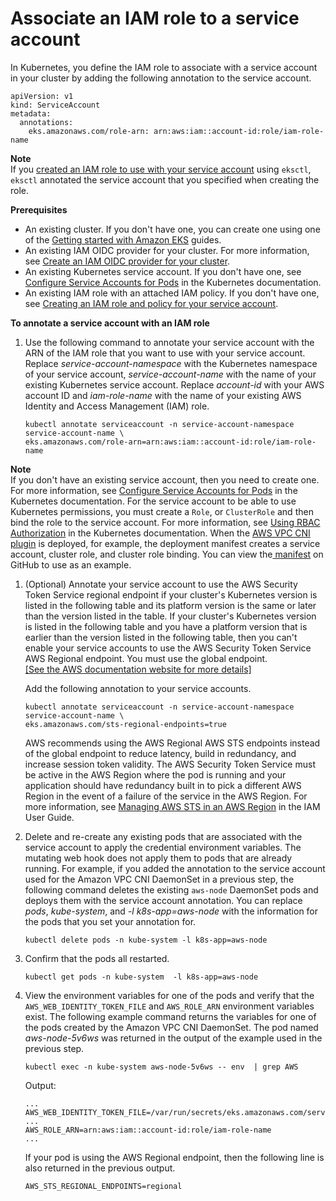 # Associate an IAM role to a service account<a name="specify-service-account-role"></a>

In Kubernetes, you define the IAM role to associate with a service account in your cluster by adding the following annotation to the service account\.

```
apiVersion: v1
kind: ServiceAccount
metadata:
  annotations:
    eks.amazonaws.com/role-arn: arn:aws:iam::account-id:role/iam-role-name
```

**Note**  
If you [created an IAM role to use with your service account](create-service-account-iam-policy-and-role.md#create-service-account-iam-role) using `eksctl`, `eksctl` annotated the service account that you specified when creating the role\.

**Prerequisites**
+ An existing cluster\. If you don't have one, you can create one using one of the [Getting started with Amazon EKS](getting-started.md) guides\.
+ An existing IAM OIDC provider for your cluster\. For more information, see [Create an IAM OIDC provider for your cluster](enable-iam-roles-for-service-accounts.md)\.
+ An existing Kubernetes service account\. If you don't have one, see [Configure Service Accounts for Pods](https://kubernetes.io/docs/tasks/configure-pod-container/configure-service-account/) in the Kubernetes documentation\.
+ An existing IAM role with an attached IAM policy\. If you don't have one, see [Creating an IAM role and policy for your service account](create-service-account-iam-policy-and-role.md)\.

**To annotate a service account with an IAM role**

1. Use the following command to annotate your service account with the ARN of the IAM role that you want to use with your service account\. Replace *service\-account\-namespace* with the Kubernetes namespace of your service account, *service\-account\-name* with the name of your existing Kubernetes service account\. Replace *account\-id* with your AWS account ID and *iam\-role\-name* with the name of your existing AWS Identity and Access Management \(IAM\) role\.

   ```
   kubectl annotate serviceaccount -n service-account-namespace service-account-name \
   eks.amazonaws.com/role-arn=arn:aws:iam::account-id:role/iam-role-name
   ```
**Note**  
If you don't have an existing service account, then you need to create one\. For more information, see [Configure Service Accounts for Pods](https://kubernetes.io/docs/tasks/configure-pod-container/configure-service-account/) in the Kubernetes documentation\. For the service account to be able to use Kubernetes permissions, you must create a `Role`, or `ClusterRole` and then bind the role to the service account\. For more information, see [Using RBAC Authorization](https://kubernetes.io/docs/reference/access-authn-authz/rbac/) in the Kubernetes documentation\. When the [AWS VPC CNI plugin](pod-networking.md) is deployed, for example, the deployment manifest creates a service account, cluster role, and cluster role binding\. You can view the[ manifest](https://raw.githubusercontent.com/aws/amazon-vpc-cni-k8s/release-1.10/config/v1.10/aws-k8s-cni.yaml) on GitHub to use as an example\.

1. <a name="sts-regional-endpoint"></a>\(Optional\) Annotate your service account to use the AWS Security Token Service regional endpoint if your cluster's Kubernetes version is listed in the following table and its platform version is the same or later than the version listed in the table\. If your cluster's Kubernetes version is listed in the following table and you have a platform version that is earlier than the version listed in the following table, then you can't enable your service accounts to use the AWS Security Token Service AWS Regional endpoint\. You must use the global endpoint\.    
[\[See the AWS documentation website for more details\]](http://docs.aws.amazon.com/eks/latest/userguide/specify-service-account-role.html)

   Add the following annotation to your service accounts\.

   ```
   kubectl annotate serviceaccount -n service-account-namespace service-account-name \
   eks.amazonaws.com/sts-regional-endpoints=true
   ```

   AWS recommends using the AWS Regional AWS STS endpoints instead of the global endpoint to reduce latency, build in redundancy, and increase session token validity\. The AWS Security Token Service must be active in the AWS Region where the pod is running and your application should have redundancy built in to pick a different AWS Region in the event of a failure of the service in the AWS Region\. For more information, see [Managing AWS STS in an AWS Region](https://docs.aws.amazon.com/IAM/latest/UserGuide/id_credentials_temp_enable-regions.html) in the IAM User Guide\.

1. Delete and re\-create any existing pods that are associated with the service account to apply the credential environment variables\. The mutating web hook does not apply them to pods that are already running\. For example, if you added the annotation to the service account used for the Amazon VPC CNI DaemonSet in a previous step, the following command deletes the existing `aws-node` DaemonSet pods and deploys them with the service account annotation\. You can replace *pods*, *kube\-system*, and *\-l k8s\-app=aws\-node* with the information for the pods that you set your annotation for\.

   ```
   kubectl delete pods -n kube-system -l k8s-app=aws-node
   ```

1. Confirm that the pods all restarted\.

   ```
   kubectl get pods -n kube-system  -l k8s-app=aws-node
   ```

1. View the environment variables for one of the pods and verify that the `AWS_WEB_IDENTITY_TOKEN_FILE` and `AWS_ROLE_ARN` environment variables exist\. The following example command returns the variables for one of the pods created by the Amazon VPC CNI DaemonSet\. The pod named *aws\-node\-5v6ws* was returned in the output of the example used in the previous step\.

   ```
   kubectl exec -n kube-system aws-node-5v6ws -- env  | grep AWS
   ```

   Output:

   ```
   ...
   AWS_WEB_IDENTITY_TOKEN_FILE=/var/run/secrets/eks.amazonaws.com/serviceaccount/token
   ...
   AWS_ROLE_ARN=arn:aws:iam::account-id:role/iam-role-name
   ...
   ```

   If your pod is using the AWS Regional endpoint, then the following line is also returned in the previous output\.

   ```
   AWS_STS_REGIONAL_ENDPOINTS=regional
   ```